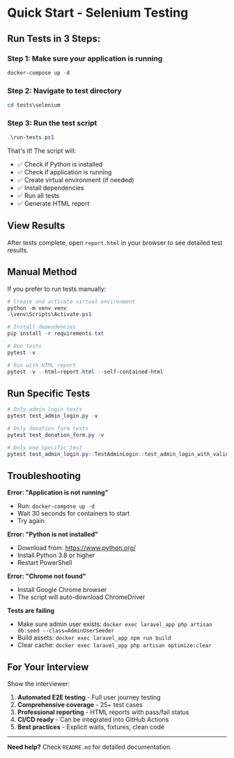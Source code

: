 # Quick Start - Selenium Testing

## Run Tests in 3 Steps:

### Step 1: Make sure your application is running
```powershell
docker-compose up -d
```

### Step 2: Navigate to test directory
```powershell
cd tests\selenium
```

### Step 3: Run the test script
```powershell
.\run-tests.ps1
```

That's it! The script will:
- ✅ Check if Python is installed
- ✅ Check if application is running
- ✅ Create virtual environment (if needed)
- ✅ Install dependencies
- ✅ Run all tests
- ✅ Generate HTML report

## View Results

After tests complete, open `report.html` in your browser to see detailed test results.

## Manual Method

If you prefer to run tests manually:

```powershell
# Create and activate virtual environment
python -m venv venv
.\venv\Scripts\Activate.ps1

# Install dependencies
pip install -r requirements.txt

# Run tests
pytest -v

# Run with HTML report
pytest -v --html=report.html --self-contained-html
```

## Run Specific Tests

```powershell
# Only admin login tests
pytest test_admin_login.py -v

# Only donation form tests
pytest test_donation_form.py -v

# Only one specific test
pytest test_admin_login.py::TestAdminLogin::test_admin_login_with_valid_credentials -v
```

## Troubleshooting

**Error: "Application is not running"**
- Run: `docker-compose up -d`
- Wait 30 seconds for containers to start
- Try again

**Error: "Python is not installed"**
- Download from: https://www.python.org/
- Install Python 3.8 or higher
- Restart PowerShell

**Error: "Chrome not found"**
- Install Google Chrome browser
- The script will auto-download ChromeDriver

**Tests are failing**
- Make sure admin user exists: `docker exec laravel_app php artisan db:seed --class=AdminUserSeeder`
- Build assets: `docker exec laravel_app npm run build`
- Clear cache: `docker exec laravel_app php artisan optimize:clear`

## For Your Interview

Show the interviewer:
1. **Automated E2E testing** - Full user journey testing
2. **Comprehensive coverage** - 25+ test cases
3. **Professional reporting** - HTML reports with pass/fail status
4. **CI/CD ready** - Can be integrated into GitHub Actions
5. **Best practices** - Explicit waits, fixtures, clean code

---

**Need help?** Check `README.md` for detailed documentation.
